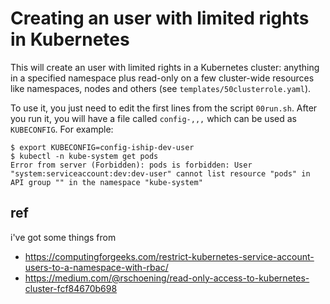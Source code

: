 # Creating an user with limited rights in Kubernetes

This will create an user with limited rights in a Kubernetes cluster: anything in a specified namespace plus read-only on a few cluster-wide resources like namespaces, nodes and others (see `templates/50clusterrole.yaml`). 

To use it, you just need to edit the first lines from the script `00run.sh`. After you run it, you will have a file called `config-,,,` which can be used as `KUBECONFIG`. For example:

```
$ export KUBECONFIG=config-iship-dev-user 
$ kubectl -n kube-system get pods
Error from server (Forbidden): pods is forbidden: User "system:serviceaccount:dev:dev-user" cannot list resource "pods" in API group "" in the namespace "kube-system"
```

## ref
i've got some things from
- https://computingforgeeks.com/restrict-kubernetes-service-account-users-to-a-namespace-with-rbac/
- https://medium.com/@rschoening/read-only-access-to-kubernetes-cluster-fcf84670b698


